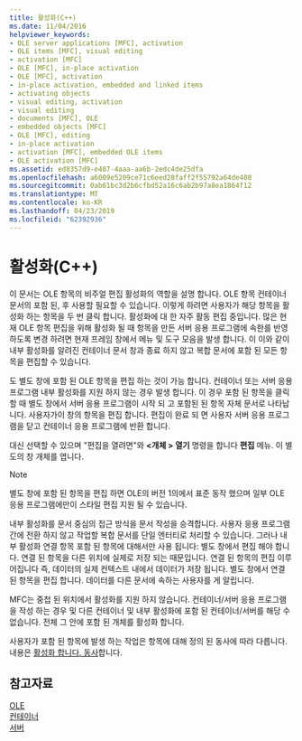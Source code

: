 ```yaml
---
title: 활성화(C++)
ms.date: 11/04/2016
helpviewer_keywords:
- OLE server applications [MFC], activation
- OLE items [MFC], visual editing
- activation [MFC]
- OLE [MFC], in-place activation
- OLE [MFC], activation
- in-place activation, embedded and linked items
- activating objects
- visual editing, activation
- visual editing
- documents [MFC], OLE
- embedded objects [MFC]
- OLE [MFC], editing
- in-place activation
- activation [MFC], embedded OLE items
- OLE activation [MFC]
ms.assetid: ed8357d9-e487-4aaa-aa6b-2edc4de25dfa
ms.openlocfilehash: a6009e5209ce71c6eed28faff2f55792a64de408
ms.sourcegitcommit: 0ab61bc3d2b6cfbd52a16c6ab2b97a8ea1864f12
ms.translationtype: MT
ms.contentlocale: ko-KR
ms.lasthandoff: 04/23/2019
ms.locfileid: "62392936"
---
```

# <a name="activation-c"></a>활성화(C++)

이 문서는 OLE 항목의 비주얼 편집 활성화의 역할을 설명 합니다. OLE 항목 컨테이너 문서의 포함 된, 후 사용할 필요할 수 있습니다. 이렇게 하려면 사용자가 해당 항목을 활성화 하는 항목을 두 번 클릭 합니다. 활성화에 대 한 자주 활동 편집 중입니다. 많은 현재 OLE 항목 편집을 위해 활성화 될 때 항목을 만든 서버 응용 프로그램에 속한를 반영 하도록 변경 하려면 현재 프레임 창에서 메뉴 및 도구 모음을 발생 합니다. 이 이와 같이 내부 활성화를 알려진 컨테이너 문서 창과 종료 하지 않고 복합 문서에 포함 된 모든 항목을 편집할 수 있습니다.

도 별도 창에 포함 된 OLE 항목을 편집 하는 것이 가능 합니다. 컨테이너 또는 서버 응용 프로그램 내부 활성화를 지원 하지 않는 경우 발생 합니다. 이 경우 포함 된 항목을 클릭할 때 별도 창에서 서버 응용 프로그램이 시작 되 고 포함된 된 항목 자체 문서로 나타납니다. 사용자가이 창의 항목을 편집 합니다. 편집이 완료 되 면 사용자 서버 응용 프로그램을 닫고 컨테이너 응용 프로그램에 반환 합니다.

대신 선택할 수 있으며 "편집을 열려면"와  **\<개체 > 열기** 명령을 합니다 **편집** 메뉴. 이 별도의 창 개체를 엽니다.

> [!NOTE]
>  별도 창에 포함 된 항목을 편집 하면 OLE의 버전 1의에서 표준 동작 했으며 일부 OLE 응용 프로그램에만이 스타일 편집 지원 될 수 있습니다.

내부 활성화를 문서 중심의 접근 방식을 문서 작성을 승격합니다. 사용자 응용 프로그램 간에 전환 하지 않고 작업할 복합 문서를 단일 엔터티로 처리할 수 있습니다. 그러나 내부 활성화 연결 항목 포함 된 항목에 대해서만 사용 됩니다: 별도 창에서 편집 해야 합니다. 연결 된 항목을 다른 위치에 실제로 저장 되는 때문입니다. 연결 된 항목의 편집 이루어집니다 즉, 데이터의 실제 컨텍스트 내에서 데이터가 저장 됩니다. 별도 창에서 연결 된 항목을 편집 합니다. 데이터를 다른 문서에 속하는 사용자를 게 알립니다.

MFC는 중첩 된 위치에서 활성화를 지원 하지 않습니다. 컨테이너/서버 응용 프로그램을 작성 하는 경우 및 다른 컨테이너 및 내부 활성화에 포함 된 컨테이너/서버를 해당 수 없습니다. 전체 그 안에 포함 된 개체를 활성화 합니다.

사용자가 포함 된 항목에 발생 하는 작업은 항목에 대해 정의 된 동사에 따라 다릅니다. 내용은 [활성화 합니다. 동사](../mfc/activation-verbs.md)합니다.

## <a name="see-also"></a>참고자료

[OLE](../mfc/ole-in-mfc.md)<br/>
[컨테이너](../mfc/containers.md)<br/>
[서버](../mfc/servers.md)

